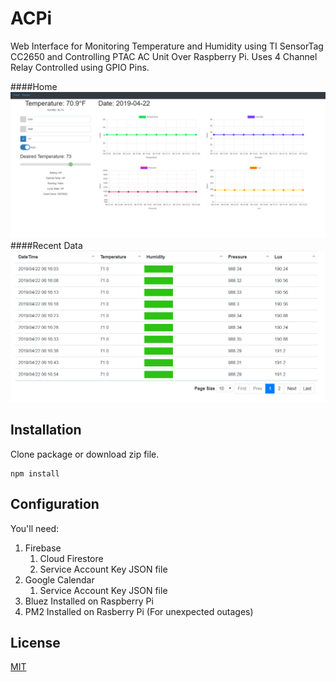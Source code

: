 # ACPi
Web Interface for Monitoring Temperature and Humidity using TI SensorTag CC2650 and Controlling PTAC AC Unit Over Raspberry Pi.
Uses 4 Channel Relay Controlled using GPIO Pins.

####Home
![screenshot1](./screenshot1.PNG)
####Recent Data
![screenshot2](./screenshot2.PNG)

## Installation
Clone package or download zip file.
```npm
npm install
```

## Configuration
You'll need:
1. Firebase
    1. Cloud Firestore
    2. Service Account Key JSON file
2. Google Calendar
    1. Service Account Key JSON file
3. Bluez Installed on Raspberry Pi
4. PM2 Installed on Rasberry Pi (For unexpected outages)

## License
[MIT](https://choosealicense.com/licenses/mit/)